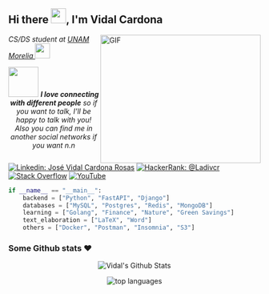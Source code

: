 

<!--
**Ladivcr/Ladivcr** is a ✨ _special_ ✨ repository because its `README.md` (this file) appears on your GitHub profile.
-->
<h2>Hi there <img src="https://raw.githubusercontent.com/iampavangandhi/iampavangandhi/master/gifs/Hi.gif" width="30px">, I'm Vidal Cardona </h2>         



<img width="320" height="256" align="right" alt="GIF" src="https://media.giphy.com/media/13HgwGsXF0aiGY/giphy.gif" />

<p><em>CS/DS student at <a href="http://www.enesmorelia.unam.mx/">UNAM Morelia </a><img src="https://media.giphy.com/media/WUlplcMpOCEmTGBtBW/giphy.gif" width="30"> 
</em></p>
<p align="center">
<img src="https://media.giphy.com/media/LnQjpWaON8nhr21vNW/giphy.gif" width="60"> <em><b>I love connecting with different people</b>
    so if you want to talk, I'll be happy to talk with you!</b> Also you can find me in another social networks if you want n.n</em>
</p>

<!--[![Twitter: Ladivcr](https://img.shields.io/twitter/follow/Ladivcr?style=social)](https://twitter.com/Ladivcr)-->
[![Linkedin: José Vidal Cardona Rosas](https://img.shields.io/badge/-Vidal-blue?style=flat-square&logo=Linkedin&logoColor=white&link=https://www.linkedin.com/in/Vidal-p-singh/)](https://www.linkedin.com/in/ladivcr/)
[![HackerRank: @Ladivcr](https://img.shields.io/badge/HackerRank-follow-biggreen)](https://www.hackerrank.com/Ladivcr)
[![Stack Overflow](https://img.shields.io/badge/-Stack%20Overflow-222222?style=flat-square&logo=stack-overflow&logoColor=white&link=https://stackoverflow.com/users/8662444/ladiv?tab=profile)](https://stackoverflow.com/users/8662444/ladiv?tab=profile)
[![YouTube](https://img.shields.io/badge/youtube-red)]([https://www.kaggle.com/ladivcr](https://www.youtube.com/@ladivcr))


```python
if __name__ == "__main__":
    backend = ["Python", "FastAPI", "Django"]
    databases = ["MySQL", "Postgres", "Redis", "MongoDB"]
    learning = ["Golang", "Finance", "Nature", "Green Savings"]
    text_elaboration = ["LaTeX", "Word"]
    others = ["Docker", "Postman", "Insomnia", "S3"] 
```

### Some Github stats ❤️

<p align="center">
    <img src="https://github-readme-stats.vercel.app/api?username=ladivcr&&show_icons=true&theme=radical" alt="Vidal's Github Stats">
</p> 
<p align="center">
<img src="https://github-readme-stats.vercel.app/api/top-langs/?username=ladivcr&theme=radical" alt="top languages">
</p>

